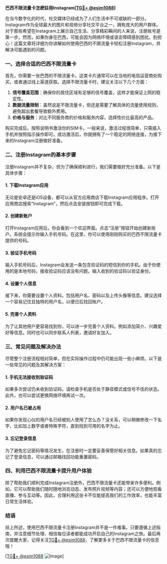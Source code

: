 **巴西不限流量卡怎麽註冊Instagram[[TG💪+ @esim1088](https://t.me/s/esim1088)]**

在当今数字化的时代，社交媒体已经成为了人们生活中不可或缺的一部分。Instagram作为全球最大的图片和视频分享社交平台之一，拥有庞大的用户群体。对于那些希望在Instagram上展示自己生活、分享精彩瞬间的人来说，注册账号是第一步。然而，如果你身在巴西，可能会因为网络环境或语言障碍感到困扰。别担心！这篇文章将详细为你讲解如何使用巴西的不限流量卡轻松注册Instagram，并解决可能遇到的问题。

### 一、选择合适的巴西不限流量卡

首先，你需要一张巴西的不限流量卡。这类卡片通常可以在当地的电信运营商处购买，或者通过线上渠道获取。选择不限流量卡时，建议关注以下几个方面：

1. **信号覆盖范围**：确保你的居住区域有足够的信号覆盖，这样才能保证上网的稳定性。
2. **数据流量限制**：虽然说是不限流量卡，但还是需要了解具体的流量使用规则，避免超出套餐导致额外费用。
3. **价格与服务**：对比不同服务商的价格和服务内容，选择性价比最高的产品。

购买完成后，按照说明书激活你的SIM卡。一般来说，激活过程很简单，只需插入手机并按照指示操作即可。成功激活后，你就拥有了一个稳定的网络连接，为接下来的Instagram注册做好准备。

### 二、注册Instagram的基本步骤

注册Instagram并不复杂，但为了确保顺利进行，我们需要做好充分准备。以下是具体步骤：

#### 1. 下载Instagram应用

无论是安卓还是iOS设备，都可以从官方应用商店下载Instagram应用程序。打开应用商店搜索“Instagram”，然后点击安装按钮即可完成下载。

#### 2. 创建新账户

打开Instagram应用后，你会看到一个欢迎界面。点击“注册”按钮开始创建新账户。系统会提示你输入手机号码。在这里，你可以使用刚刚购买的巴西不限流量卡提供的号码。

#### 3. 验证手机号码

输入手机号码后，Instagram会发送一条包含验证码的短信到你的手机。由于你使用的是本地号码，接收验证码应该没有问题。输入收到的验证码以验证身份。

#### 4. 设置个人信息

接下来，你需要设置个人资料。包括用户名、密码以及上传头像等信息。建议选择一个容易记住且独特的用户名，以便日后找回账户。

#### 5. 完善个人资料

为了让其他用户更容易找到你，可以进一步完善个人资料。例如添加简介、兴趣爱好等信息。同时也可以同步联系人列表，邀请好友加入。

### 三、常见问题及解决办法

尽管整个注册流程相对简单，但在实际操作过程中仍可能出现一些小麻烦。以下是一些常见的问题及其解决方案：

#### 1. 手机无法接收到验证码

如果多次尝试仍未收到验证码，请检查手机是否处于静音模式或信号不佳的状态。此外，也可以尝试更换网络环境再试一次。

#### 2. 用户名已被占用

如果你发现心仪的用户名已经被别人使用了怎么办？没关系，可以稍微修改一下名字，比如加上数字或者特殊字符，直到找到可用的名字为止。

#### 3. 忘记登录信息

为了避免忘记密码等情况发生，在注册时一定要妥善保管好相关信息。如果真的忘记了登录信息，可以通过邮箱找回功能重置密码。

### 四、利用巴西不限流量卡提升用户体验

除了帮助我们顺利完成Instagram注册外，巴西不限流量卡还能带来许多便利。例如，它可以帮助我们随时随地浏览动态、发布照片视频等内容；还可以方便地观看直播、参与互动等。因此，合理利用这张卡不仅能提高我们的工作效率，也能丰富日常生活体验。

### 结语

综上所述，使用巴西不限流量卡注册Instagram并不是一件难事。只要遵循上述指南，并注意细节处理，相信每位读者都能成功开启自己的Instagram之旅。最后再次提醒大家，记得关注[TG💪+ @esim1088](https://t.me/s/esim1088)，了解更多关于巴西不限流量卡的信息哦！

[[TG💪+ @esim1088](https://t.me/s/esim1088) ![Image](https://i.postimg.cc/4NQfJmqS/Snipaste-2025-05-13-00-14-12.png)]
